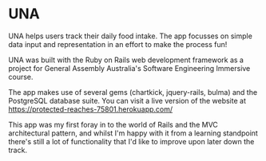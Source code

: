 # UNA

UNA helps users track their daily food intake.  The app focusses on simple data input and representation in an effort to make the process fun!

UNA was built with the Ruby on Rails web development framework as a project for General Assembly Australia's Software Engineering Immersive course.

The app makes use of several gems (chartkick, jquery-rails, bulma) and the PostgreSQL database suite.  You can visit a live version of the website at https://protected-reaches-75801.herokuapp.com/

This app was my first foray in to the world of Rails and the MVC architectural pattern, and whilst I'm happy with it from a learning standpoint there's still a lot of functionality that I'd like to improve upon later down the track.


